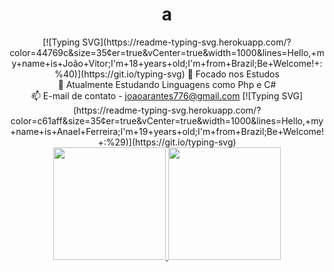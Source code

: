 <div align="center">
  <h1>
    a
  </h1>
[![Typing SVG](https://readme-typing-svg.herokuapp.com/?color=44769c&size=35&center=true&vCenter=true&width=1000&lines=Hello,+my+name+is+João+Vitor;I'm+18+years+old;I'm+from+Brazil;Be+Welcome!+:%40)](https://git.io/typing-svg)
👀 Focado nos Estudos<br/>
🌱 Atualmente Estudando Linguagens como Php e C#<br/>
📫 E-mail de contato - <A href="https://mail.google.com/mail/u/0/#inbox?compose=CllgCJTJFfhdhWzgFQjjGJjGfpwhwzGfnGbBpdzVvzzFkVHXLkBGHPrvFnzLRTVZmqSwSGWhqKg">joaoarantes776@gmail.com</A>
  [![Typing SVG](https://readme-typing-svg.herokuapp.com/?color=c61aff&size=35&center=true&vCenter=true&width=1000&lines=Hello,+my+name+is+Anael+Ferreira;I'm+19+years+old;I'm+from+Brazil;Be+Welcome!+:%29)](https://git.io/typing-svg)
</div>

<div align="center">
<a href="https://github.com/JoaoVACoelh">
<img loading="lazy" height="180em" src="https://github-readme-stats.vercel.app/api/top-langs/?username=JoaoVACoelh&layout=compact&langs_count=7&theme=dracula"/>
<img loading="lazy" height="180em" src="https://github-readme-stats.vercel.app/api?username=JoaoVACoelh&show_icons=true&theme=dracula&include_all_commits=true&count_private=true"/>
</div>

